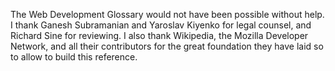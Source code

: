 The Web Development Glossary would not have been possible without help. I thank Ganesh Subramanian and Yaroslav Kiyenko for legal counsel, and Richard Sine for reviewing. I also thank Wikipedia, the Mozilla Developer Network, and all their contributors for the great foundation they have laid so to allow to build this reference.